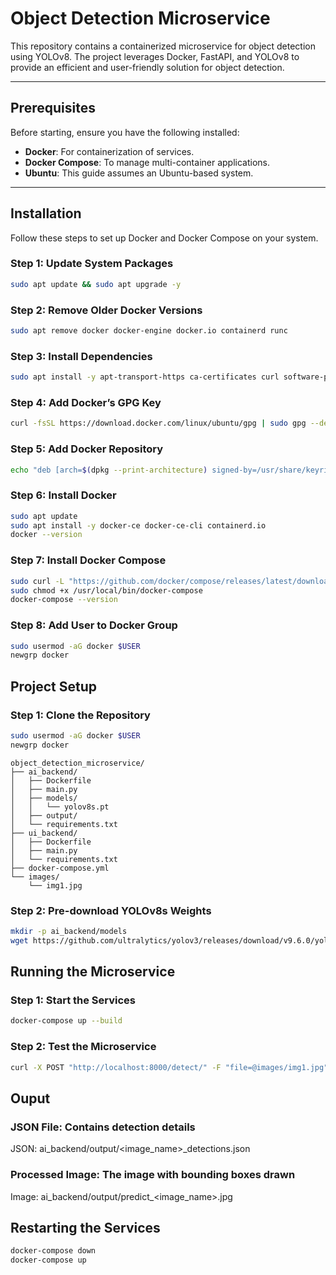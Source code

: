 # Object Detection Microservice

This repository contains a containerized microservice for object detection using YOLOv8. The project leverages Docker, FastAPI, and YOLOv8 to provide an efficient and user-friendly solution for object detection.

---

## Prerequisites

Before starting, ensure you have the following installed:

- **Docker**: For containerization of services.
- **Docker Compose**: To manage multi-container applications.
- **Ubuntu**: This guide assumes an Ubuntu-based system.

---

## Installation

Follow these steps to set up Docker and Docker Compose on your system.

### Step 1: Update System Packages
```bash
sudo apt update && sudo apt upgrade -y
```
### Step 2: Remove Older Docker Versions
```bash
sudo apt remove docker docker-engine docker.io containerd runc
```
### Step 3: Install Dependencies
```bash
sudo apt install -y apt-transport-https ca-certificates curl software-properties-common
```
### Step 4: Add Docker’s GPG Key
```bash
curl -fsSL https://download.docker.com/linux/ubuntu/gpg | sudo gpg --dearmor -o /usr/share/keyrings/docker-archive-keyring.gpg
```
### Step 5: Add Docker Repository
```bash
echo "deb [arch=$(dpkg --print-architecture) signed-by=/usr/share/keyrings/docker-archive-keyring.gpg] https://download.docker.com/linux/ubuntu $(lsb_release -cs) stable" | sudo tee /etc/apt/sources.list.d/docker.list > /dev/null
```

### Step 6: Install Docker
```bash
sudo apt update
sudo apt install -y docker-ce docker-ce-cli containerd.io
docker --version
```
### Step 7: Install Docker Compose
```bash
sudo curl -L "https://github.com/docker/compose/releases/latest/download/docker-compose-$(uname -s)-$(uname -m)" -o /usr/local/bin/docker-compose
sudo chmod +x /usr/local/bin/docker-compose
docker-compose --version
```
### Step 8: Add User to Docker Group
```bash
sudo usermod -aG docker $USER
newgrp docker
```

## Project Setup
### Step 1: Clone the Repository
```bash
sudo usermod -aG docker $USER
newgrp docker
```
```plaintext
object_detection_microservice/
├── ai_backend/
│   ├── Dockerfile
│   ├── main.py
│   ├── models/
│   │   └── yolov8s.pt
│   ├── output/
│   └── requirements.txt
├── ui_backend/
│   ├── Dockerfile
│   ├── main.py
│   └── requirements.txt
├── docker-compose.yml
└── images/
    └── img1.jpg
```
### Step 2: Pre-download YOLOv8s Weights
```bash
mkdir -p ai_backend/models
wget https://github.com/ultralytics/yolov3/releases/download/v9.6.0/yolov8s.pt -O ai_backend/models/yolov8s.pt
```

## Running the Microservice
### Step 1: Start the Services
```bash
docker-compose up --build
```
### Step 2: Test the Microservice
```bash
curl -X POST "http://localhost:8000/detect/" -F "file=@images/img1.jpg"
```
## Ouput
### JSON File: Contains detection details
JSON: ai_backend/output/<image_name>_detections.json
### Processed Image: The image with bounding boxes drawn
Image: ai_backend/output/predict_<image_name>.jpg 

## Restarting the Services
```bash
docker-compose down
docker-compose up
```


